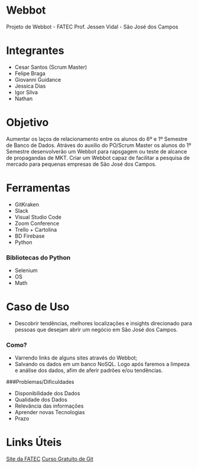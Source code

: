 # Webbot

Projeto de Webbot - FATEC Prof. Jessen Vidal - São José dos Campos

# Integrantes
* Cesar Santos (Scrum Master)
* Felipe Braga
* Giovanni Guidance
* Jessica Dias
* Igor Silva
* Nathan

# Objetivo
Aumentar os laços de relacionamento entre os alunos do 6º e 1º Semestre de Banco de Dados.
Atráves do auxilio do PO/Scrum Master os alunos do 1º Semestre desenvolverão um Webbot para rapsgagem ou teste de alcance de propagandas de MKT.
Criar um Webbot capaz de facilitar a pesquisa de mercado para pequenas empresas de São José dos Campos.

# Ferramentas
* GitKraken
* Slack
* Visual Studio Code
* Zoom Conference
* Trello + Cartolina
* BD Firebase
* Python

### Bibliotecas do Python
* Selenium
* OS
* Math

# Caso de Uso
* Descobrir tendências, melhores localizações e insights direcionado para pessoas que desejam abrir um negócio em São José dos Campos.

### Como?
* Varrendo links de alguns sites através do Webbot; 
* Salvando os dados em um banco NoSQL. Logo após faremos a limpeza e análise dos dados, afim de aferir padrões e/ou tendências.

###Problemas/Dificuldades
* Disponibilidade dos Dados
* Qualidade dos Dados
* Relevância das informações
* Aprender novas Tecnologias
* Prazo


# Links Úteis
[Site da FATEC](http://fatecsjc-prd.azurewebsites.net/)
[Curso Gratuito de Git](https://www.udemy.com/git-e-github-para-iniciantes/)